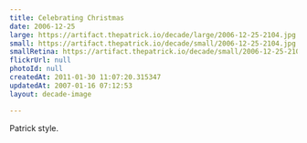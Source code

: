 ```yaml
---
title: Celebrating Christmas
date: 2006-12-25
large: https://artifact.thepatrick.io/decade/large/2006-12-25-2104.jpg
small: https://artifact.thepatrick.io/decade/small/2006-12-25-2104.jpg
smallRetina: https://artifact.thepatrick.io/decade/small/2006-12-25-2104@2x.jpg
flickrUrl: null
photoId: null
createdAt: 2011-01-30 11:07:20.315347
updatedAt: 2007-01-16 07:12:53
layout: decade-image

---
```

Patrick style.
